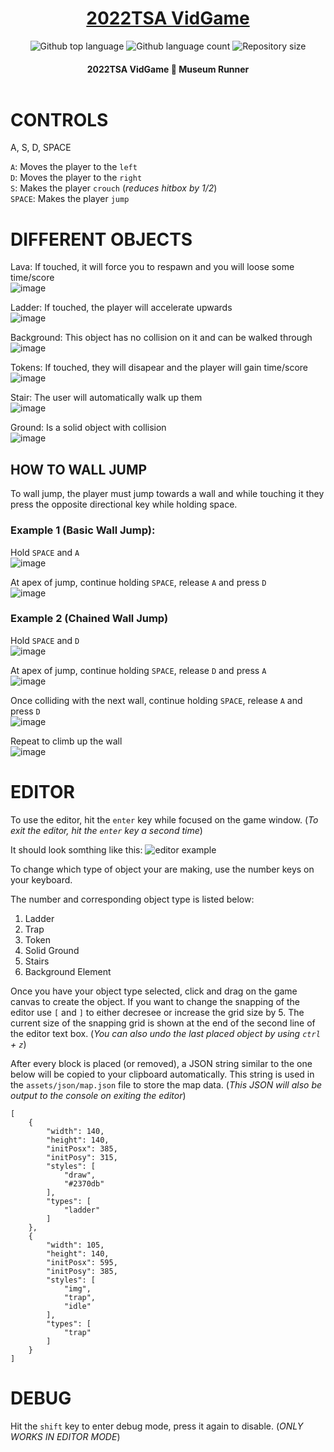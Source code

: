 <h1 align="center"><a href="https://TSAVideoGame2022.github.io/2022TSA-VidGame/" target="_blank">2022TSA VidGame</a></h1>

<p align="center">
  <img alt="Github top language" src="https://img.shields.io/github/languages/top/TSAVideoGame2022/2022tsa-vidgame?color=56BEB8">

  <img alt="Github language count" src="https://img.shields.io/github/languages/count/TSAVideoGame2022/2022tsa-vidgame?color=56BEB8">

  <img alt="Repository size" src="https://img.shields.io/github/repo-size/TSAVideoGame2022/2022tsa-vidgame?color=56BEB8">

<p>
<!-- Status -->

<h4 align="center"> 
	2022TSA VidGame 🚀 Museum Runner <br><br>
</h4> 

# CONTROLS #

A, S, D, SPACE

`A`: Moves the player to the `left`<br>
`D`: Moves the player to the `right`<br>
`S`: Makes the player `crouch` (_reduces hitbox by 1/2_)<br>
`SPACE`: Makes the player `jump`<br>

# DIFFERENT OBJECTS #
Lava: If touched, it will force you to respawn and you will loose some time/score<br>
![image](https://user-images.githubusercontent.com/31255827/151719798-dd195b24-5c72-4337-ade1-b1c5bb7c019c.png)

Ladder: If touched, the player will accelerate upwards<br>
![image](https://user-images.githubusercontent.com/31255827/151719825-b609caaf-21d3-44cc-93d5-b3c637674d6a.png)

Background: This object has no collision on it and can be walked through <br>
![image](https://user-images.githubusercontent.com/31255827/151719844-6ff740da-9a27-480d-a081-0dd2e6461de2.png)

Tokens: If touched, they will disapear and the player will gain time/score<br>
![image](https://user-images.githubusercontent.com/31255827/151719858-1042432c-e43a-4cc3-8a4a-f6cb1f5dfd94.png)

Stair: The user will automatically walk up them<br>
![image](https://user-images.githubusercontent.com/31255827/151719963-a38158a4-3a27-426c-bd7e-0d1d00d811f9.png)

Ground: Is a solid object with collision<br>
![image](https://user-images.githubusercontent.com/31255827/151719916-9396a38a-a306-4479-b833-69a71e0e0abf.png)

## HOW TO WALL JUMP ##
To wall jump, the player must jump towards a wall and while touching it they press the opposite directional key while holding space.

### Example 1 (Basic Wall Jump):
Hold `SPACE` and `A` <br>
![image](https://user-images.githubusercontent.com/31255827/151717869-298d6454-e4cf-49f8-8106-f213ff22000b.png)

At apex of jump, continue holding `SPACE`, release `A` and press `D`<br>
![image](https://user-images.githubusercontent.com/31255827/151717889-e9856e28-d8c9-4890-8e4e-6cf4d0d4209a.png)

### Example 2 (Chained Wall Jump)
Hold `SPACE` and `D` <br>
![image](https://user-images.githubusercontent.com/31255827/151718074-c5106ed1-1eed-4659-b552-987fe20f736e.png)

At apex of jump, continue holding `SPACE`, release `D` and press `A`<br>
![image](https://user-images.githubusercontent.com/31255827/151718080-c2f66892-95b4-4b91-b944-fad86acf7f28.png)

Once colliding with the next wall, continue holding `SPACE`, release `A` and press `D`<br>
![image](https://user-images.githubusercontent.com/31255827/151718082-69e1467b-7f08-4b8b-a2b2-95f62e6bcc94.png)

Repeat to climb up the wall<br>
![image](https://user-images.githubusercontent.com/31255827/151718091-1bd8c746-69a6-437d-95f7-a15d1426b85b.png)


# EDITOR #
To use the editor, hit the `enter` key while focused on the game window. (_To exit the editor, hit the `enter` key a second time_)

It should look somthing like this:
![editor example](https://user-images.githubusercontent.com/31255827/151484155-7a9e8f04-0242-415c-adff-8eab5b82d58d.png)

To change which type of object your are making, use the number keys on your keyboard.

The number and corresponding object type is listed below:
1. Ladder
2. Trap
3. Token
4. Solid Ground
5. Stairs
6. Background Element 

Once you have your object type selected, click and drag on the game canvas to create the object. 
If you want to change the snapping of the editor use `[` and `]` to either decresee or increase the grid size by 5.
The current size of the snapping grid is shown at the end of the second line of the editor text box.
(_You can also undo the last placed object by using `ctrl` + `z`_)

After every block is placed (or removed), a JSON string similar to the one below will be copied to your clipboard automatically. 
This string is used in the `assets/json/map.json` file to store the map data. (_This JSON will also be output to the console on exiting the editor_)
```
[
    {
        "width": 140,
        "height": 140,
        "initPosx": 385,
        "initPosy": 315,
        "styles": [
            "draw",
            "#2370db"
        ],
        "types": [
            "ladder"
        ]
    },
    {
        "width": 105,
        "height": 140,
        "initPosx": 595,
        "initPosy": 385,
        "styles": [
            "img",
            "trap",
            "idle"
        ],
        "types": [
            "trap"
        ]
    }
]
```

# DEBUG #
Hit the `shift` key to enter debug mode, press it again to disable. (_ONLY WORKS IN EDITOR MODE_)

